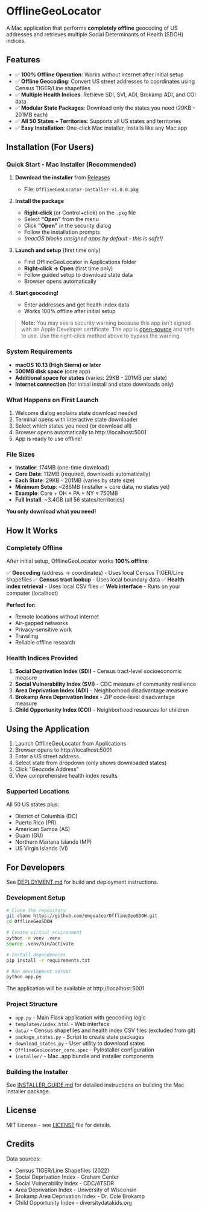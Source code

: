 # OfflineGeoLocator

A Mac application that performs **completely offline** geocoding of US addresses and retrieves multiple Social Determinants of Health (SDOH) indices.

## Features

- ✅ **100% Offline Operation**: Works without internet after initial setup
- ✅ **Offline Geocoding**: Convert US street addresses to coordinates using Census TIGER/Line shapefiles
- ✅ **Multiple Health Indices**: Retrieve SDI, SVI, ADI, Brokamp ADI, and COI data
- ✅ **Modular State Packages**: Download only the states you need (29KB - 201MB each)
- ✅ **All 50 States + Territories**: Supports all US states and territories
- ✅ **Easy Installation**: One-click Mac installer, installs like any Mac app

## Installation (For Users)

### Quick Start - Mac Installer (Recommended)

1. **Download the installer** from [Releases](https://github.com/emgoatee/OfflineGeoSDOH/releases/latest)
   - File: `OfflineGeoLocator-Installer-v1.0.0.pkg`

2. **Install the package**
   - **Right-click** (or Control+click) on the `.pkg` file
   - Select **"Open"** from the menu
   - Click **"Open"** in the security dialog
   - Follow the installation prompts
   - *(macOS blocks unsigned apps by default - this is safe!)*

3. **Launch and setup** (first time only)
   - Find OfflineGeoLocator in Applications folder
   - **Right-click → Open** (first time only)
   - Follow guided setup to download state data
   - Browser opens automatically

4. **Start geocoding!**
   - Enter addresses and get health index data
   - Works 100% offline after initial setup

> **Note:** You may see a security warning because this app isn't signed with an Apple Developer certificate. The app is [open-source](https://github.com/emgoatee/OfflineGeoSDOH) and safe to use. Use the right-click method above to bypass the warning.

### System Requirements

- **macOS 10.13 (High Sierra) or later**
- **500MB disk space** (core app)
- **Additional space for states** (varies: 29KB - 201MB per state)
- **Internet connection** (for initial install and state downloads only)

### What Happens on First Launch

1. Welcome dialog explains state download needed
2. Terminal opens with interactive state downloader
3. Select which states you need (or download all)
4. Browser opens automatically to http://localhost:5001
5. App is ready to use offline!

### File Sizes

- **Installer**: 174MB (one-time download)
- **Core Data**: 112MB (required, downloads automatically)
- **Each State**: 29KB - 201MB (varies by state size)
- **Minimum Setup**: ~286MB (installer + core data, no states yet)
- **Example**: Core + OH + PA + NY ≈ 750MB
- **Full Install**: ~3.4GB (all 56 states/territories)

**You only download what you need!**

## How It Works

### Completely Offline

After initial setup, OfflineGeoLocator works **100% offline**:

✅ **Geocoding** (address → coordinates) - Uses local Census TIGER/Line shapefiles
✅ **Census tract lookup** - Uses local boundary data
✅ **Health index retrieval** - Uses local CSV files
✅ **Web interface** - Runs on your computer (localhost)

**Perfect for:**
- Remote locations without internet
- Air-gapped networks
- Privacy-sensitive work
- Traveling
- Reliable offline research

### Health Indices Provided

1. **Social Deprivation Index (SDI)** - Census tract-level socioeconomic measure
2. **Social Vulnerability Index (SVI)** - CDC measure of community resilience
3. **Area Deprivation Index (ADI)** - Neighborhood disadvantage measure
4. **Brokamp Area Deprivation Index** - ZIP code-level disadvantage measure
5. **Child Opportunity Index (COI)** - Neighborhood resources for children

## Using the Application

1. Launch OfflineGeoLocator from Applications
2. Browser opens to http://localhost:5001
3. Enter a US street address
4. Select state from dropdown (only shows downloaded states)
5. Click "Geocode Address"
6. View comprehensive health index results

### Supported Locations

All 50 US states plus:
- District of Columbia (DC)
- Puerto Rico (PR)
- American Samoa (AS)
- Guam (GU)
- Northern Mariana Islands (MP)
- US Virgin Islands (VI)

## For Developers

See [DEPLOYMENT.md](DEPLOYMENT.md) for build and deployment instructions.

### Development Setup

```bash
# Clone the repository
git clone https://github.com/emgoatee/OfflineGeoSDOH.git
cd OfflineGeoSDOH

# Create virtual environment
python -m venv .venv
source .venv/bin/activate

# Install dependencies
pip install -r requirements.txt

# Run development server
python app.py
```

The application will be available at http://localhost:5001

### Project Structure

- `app.py` - Main Flask application with geocoding logic
- `templates/index.html` - Web interface
- `data/` - Census shapefiles and health index CSV files (excluded from git)
- `package_states.py` - Script to create state packages
- `download_states.py` - User utility to download states
- `OfflineGeoLocator_core.spec` - PyInstaller configuration
- `installer/` - Mac .app bundle and installer components

### Building the Installer

See [INSTALLER_GUIDE.md](INSTALLER_GUIDE.md) for detailed instructions on building the Mac installer package.

## License

MIT License - see [LICENSE](LICENSE) file for details.

## Credits

Data sources:
- Census TIGER/Line Shapefiles (2022)
- Social Deprivation Index - Graham Center
- Social Vulnerability Index - CDC/ATSDR
- Area Deprivation Index - University of Wisconsin
- Brokamp Area Deprivation Index - Dr. Cole Brokamp
- Child Opportunity Index - diversitydatakids.org
